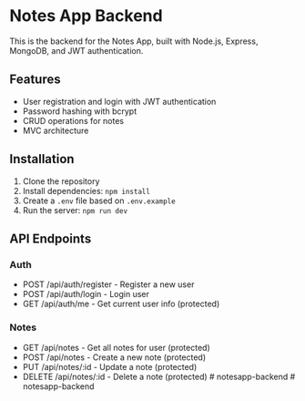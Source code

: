# Notes App Backend

This is the backend for the Notes App, built with Node.js, Express, MongoDB, and JWT authentication.

## Features

- User registration and login with JWT authentication
- Password hashing with bcrypt
- CRUD operations for notes
- MVC architecture

## Installation

1. Clone the repository
2. Install dependencies: `npm install`
3. Create a `.env` file based on `.env.example`
4. Run the server: `npm run dev`

## API Endpoints

### Auth
- POST /api/auth/register - Register a new user
- POST /api/auth/login - Login user
- GET /api/auth/me - Get current user info (protected)

### Notes
- GET /api/notes - Get all notes for user (protected)
- POST /api/notes - Create a new note (protected)
- PUT /api/notes/:id - Update a note (protected)
- DELETE /api/notes/:id - Delete a note (protected)
#   n o t e s a p p - b a c k e n d 
 
 #   n o t e s a p p - b a c k e n d 
 
 
